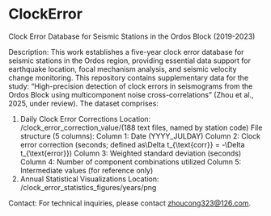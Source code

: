 # ClockError
Clock Error Database for Seismic Stations in the Ordos Block (2019-2023)

Description: 
This work establishes a five-year clock error database for seismic stations in the Ordos region, providing essential data support for earthquake location, focal mechanism analysis, and seismic velocity change monitoring. This repository contains supplementary data for the study: “High-precision detection of clock errors in seismograms from the Ordos Block using multicomponent noise cross-correlations” (Zhou et al., 2025, under review). 
The dataset comprises:
1. Daily Clock Error Corrections
Location: /clock_error_correction_value/(188 text files, named by station code)
File structure (5 columns):
Column 1: Date (YYYY_JULDAY)
Column 2: Clock error correction (seconds; defined as\Delta t_{\text{corr}} = -\Delta t_{\text{error}})
Column 3: Weighted standard deviation (seconds)
Column 4: Number of component combinations utilized
Column 5: Intermediate values (for reference only)
2. Annual Statistical Visualizations
Location: /clock_error_statistics_figures/years/png

Contact: For technical inquiries, please contact zhoucong323@126.com.
